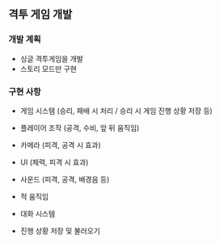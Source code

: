## 격투 게임 개발

### 개발 계획

- 싱글 격투게임을 개발
- 스토리 모드만 구현



### 구현 사항

- 게임 시스템 (승리, 패배 시 처리 / 승리 시 게임 진행 상황 저장 등) 


- 플레이어 조작 (공격, 수비, 앞 뒤 움직임)
- 카메라 (피격, 공격 시 효과)
- UI (체력, 피격 시 효과)
- 사운드 (피격, 공격, 배경음 등)
- 적 움직임
- 대화 시스템
- 진행 상황 저장 및 불러오기

